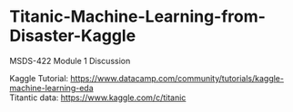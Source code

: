 # Titanic-Machine-Learning-from-Disaster-Kaggle
MSDS-422 Module 1 Discussion

Kaggle Tutorial: https://www.datacamp.com/community/tutorials/kaggle-machine-learning-eda <br>
Titantic data: https://www.kaggle.com/c/titanic

